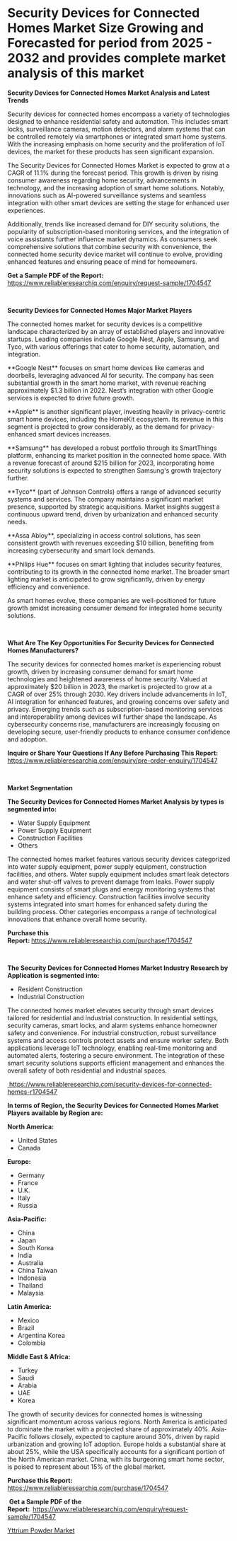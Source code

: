 <p><h1>Security Devices for Connected Homes Market Size Growing and Forecasted for period from 2025 - 2032 and provides complete market analysis of this market</h1></p><p><strong>Security Devices for Connected Homes Market Analysis and Latest Trends</strong></p>
<p><p>Security devices for connected homes encompass a variety of technologies designed to enhance residential safety and automation. This includes smart locks, surveillance cameras, motion detectors, and alarm systems that can be controlled remotely via smartphones or integrated smart home systems. With the increasing emphasis on home security and the proliferation of IoT devices, the market for these products has seen significant expansion.</p><p>The Security Devices for Connected Homes Market is expected to grow at a CAGR of 11.1% during the forecast period. This growth is driven by rising consumer awareness regarding home security, advancements in technology, and the increasing adoption of smart home solutions. Notably, innovations such as AI-powered surveillance systems and seamless integration with other smart devices are setting the stage for enhanced user experiences.</p><p>Additionally, trends like increased demand for DIY security solutions, the popularity of subscription-based monitoring services, and the integration of voice assistants further influence market dynamics. As consumers seek comprehensive solutions that combine security with convenience, the connected home security device market will continue to evolve, providing enhanced features and ensuring peace of mind for homeowners.</p></p>
<p><strong>Get a Sample PDF of the Report:&nbsp;</strong> <a href="https://www.reliableresearchiq.com/enquiry/request-sample/1704547?utm_campaign=1996&utm_medium=2&utm_source=Github&utm_content=ia&utm_term=09012025&utm_id=security-devices-for-connected-homes">https://www.reliableresearchiq.com/enquiry/request-sample/1704547</a></p>
<p>&nbsp;</p>
<p><strong>Security Devices for Connected Homes Major Market Players</strong></p>
<p><p>The connected homes market for security devices is a competitive landscape characterized by an array of established players and innovative startups. Leading companies include Google Nest, Apple, Samsung, and Tyco, with various offerings that cater to home security, automation, and integration.</p><p>**Google Nest** focuses on smart home devices like cameras and doorbells, leveraging advanced AI for security. The company has seen substantial growth in the smart home market, with revenue reaching approximately $1.3 billion in 2022. Nest’s integration with other Google services is expected to drive future growth.</p><p>**Apple** is another significant player, investing heavily in privacy-centric smart home devices, including the HomeKit ecosystem. Its revenue in this segment is projected to grow considerably, as the demand for privacy-enhanced smart devices increases.</p><p>**Samsung** has developed a robust portfolio through its SmartThings platform, enhancing its market position in the connected home space. With a revenue forecast of around $215 billion for 2023, incorporating home security solutions is expected to strengthen Samsung's growth trajectory further.</p><p>**Tyco** (part of Johnson Controls) offers a range of advanced security systems and services. The company maintains a significant market presence, supported by strategic acquisitions. Market insights suggest a continuous upward trend, driven by urbanization and enhanced security needs.</p><p>**Assa Abloy**, specializing in access control solutions, has seen consistent growth with revenues exceeding $10 billion, benefiting from increasing cybersecurity and smart lock demands.</p><p>**Philips Hue** focuses on smart lighting that includes security features, contributing to its growth in the connected home market. The broader smart lighting market is anticipated to grow significantly, driven by energy efficiency and convenience.</p><p>As smart homes evolve, these companies are well-positioned for future growth amidst increasing consumer demand for integrated home security solutions.</p></p>
<p>&nbsp;</p>
<p><strong>What Are The Key Opportunities For Security Devices for Connected Homes Manufacturers?</strong></p>
<p><p>The security devices for connected homes market is experiencing robust growth, driven by increasing consumer demand for smart home technologies and heightened awareness of home security. Valued at approximately $20 billion in 2023, the market is projected to grow at a CAGR of over 25% through 2030. Key drivers include advancements in IoT, AI integration for enhanced features, and growing concerns over safety and privacy. Emerging trends such as subscription-based monitoring services and interoperability among devices will further shape the landscape. As cybersecurity concerns rise, manufacturers are increasingly focusing on developing secure, user-friendly products to enhance consumer confidence and adoption.</p></p>
<p><strong>Inquire or Share Your Questions If Any Before Purchasing This Report:</strong> <a href="https://www.reliableresearchiq.com/enquiry/pre-order-enquiry/1704547?utm_campaign=1996&utm_medium=2&utm_source=Github&utm_content=ia&utm_term=09012025&utm_id=security-devices-for-connected-homes">https://www.reliableresearchiq.com/enquiry/pre-order-enquiry/1704547</a></p>
<p>&nbsp;</p>
<p><strong>Market Segmentation</strong></p>
<p><strong>The Security Devices for Connected Homes Market Analysis by types is segmented into:</strong></p>
<p><ul><li>Water Supply Equipment</li><li>Power Supply Equipment</li><li>Construction Facilities</li><li>Others</li></ul></p>
<p><p>The connected homes market features various security devices categorized into water supply equipment, power supply equipment, construction facilities, and others. Water supply equipment includes smart leak detectors and water shut-off valves to prevent damage from leaks. Power supply equipment consists of smart plugs and energy monitoring systems that enhance safety and efficiency. Construction facilities involve security systems integrated into smart homes for enhanced safety during the building process. Other categories encompass a range of technological innovations that enhance overall home security.</p></p>
<p><strong>Purchase this Report:&nbsp;</strong><a href="https://www.reliableresearchiq.com/purchase/1704547?utm_campaign=1996&utm_medium=2&utm_source=Github&utm_content=ia&utm_term=09012025&utm_id=security-devices-for-connected-homes">https://www.reliableresearchiq.com/purchase/1704547</a></p>
<p>&nbsp;</p>
<p><strong>The Security Devices for Connected Homes Market Industry Research by Application is segmented into:</strong></p>
<p><ul><li>Resident Construction</li><li>Industrial Construction</li></ul></p>
<p><p>The connected homes market elevates security through smart devices tailored for residential and industrial construction. In residential settings, security cameras, smart locks, and alarm systems enhance homeowner safety and convenience. For industrial construction, robust surveillance systems and access controls protect assets and ensure worker safety. Both applications leverage IoT technology, enabling real-time monitoring and automated alerts, fostering a secure environment. The integration of these smart security solutions supports efficient management and enhances the overall safety of both residential and industrial spaces.</p></p>
<p><a href="https://www.reliableresearchiq.com/security-devices-for-connected-homes-r1704547?utm_campaign=1996&utm_medium=2&utm_source=Github&utm_content=ia&utm_term=09012025&utm_id=security-devices-for-connected-homes">&nbsp;https://www.reliableresearchiq.com/security-devices-for-connected-homes-r1704547</a></p>
<p><strong>In terms of Region, the Security Devices for Connected Homes Market Players available by Region are:</strong></p>
<p>
    <p> <strong> North America: </strong>
        <ul>
            <li>United States</li>
            <li>Canada</li>
        </ul>
        </p> 
    <p> <strong> Europe: </strong>
        <ul>
            <li>Germany</li>
            <li>France</li>
            <li>U.K.</li>
            <li>Italy</li>
            <li>Russia</li>
        </ul>
        </p> 
    <p> <strong> Asia-Pacific: </strong>
        <ul>
            <li>China</li>
            <li>Japan</li>
            <li>South Korea</li>
            <li>India</li>
            <li>Australia</li>
            <li>China Taiwan</li>
            <li>Indonesia</li>
            <li>Thailand</li>
            <li>Malaysia</li>
        </ul>
        </p> 
    <p> <strong> Latin America: </strong>
        <ul>
            <li>Mexico</li>
            <li>Brazil</li>
            <li>Argentina Korea</li>
            <li>Colombia</li>
        </ul>
        </p> 
    <p> <strong> Middle East & Africa: </strong>
        <ul>
            <li>Turkey</li>
            <li>Saudi</li>
            <li>Arabia</li>
            <li>UAE</li>
            <li>Korea</li>
        </ul>
    </p>
    </p>
<p><p>The growth of security devices for connected homes is witnessing significant momentum across various regions. North America is anticipated to dominate the market with a projected share of approximately 40%. Asia-Pacific follows closely, expected to capture around 30%, driven by rapid urbanization and growing IoT adoption. Europe holds a substantial share at about 25%, while the USA specifically accounts for a significant portion of the North American market. China, with its burgeoning smart home sector, is poised to represent about 15% of the global market.</p></p>
<p><strong>Purchase this Report: </strong><a href="https://www.reliableresearchiq.com/purchase/1704547?utm_campaign=1996&utm_medium=2&utm_source=Github&utm_content=ia&utm_term=09012025&utm_id=security-devices-for-connected-homes">https://www.reliableresearchiq.com/purchase/1704547</a></p>
<p>&nbsp;<strong>Get a Sample PDF of the Report:&nbsp;&nbsp;</strong><a href="https://www.reliableresearchiq.com/enquiry/request-sample/1704547?utm_campaign=1996&utm_medium=2&utm_source=Github&utm_content=ia&utm_term=09012025&utm_id=security-devices-for-connected-homes">https://www.reliableresearchiq.com/enquiry/request-sample/1704547</a></p>
<p><strong></strong></p>
<p><p><a href="https://github.com/OlenFleming68/Market-Research-Report-List-1/blob/main/yttrium-powder-market.md?utm_campaign=1996&utm_medium=2&utm_source=Github&utm_content=ia&utm_term=09012025&utm_id=security-devices-for-connected-homes">Yttrium Powder Market</a></p></p>